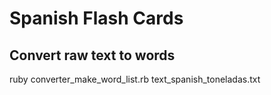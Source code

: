 # Spanish Flash Cards

## Convert raw text to words

ruby converter_make_word_list.rb text_spanish_toneladas.txt